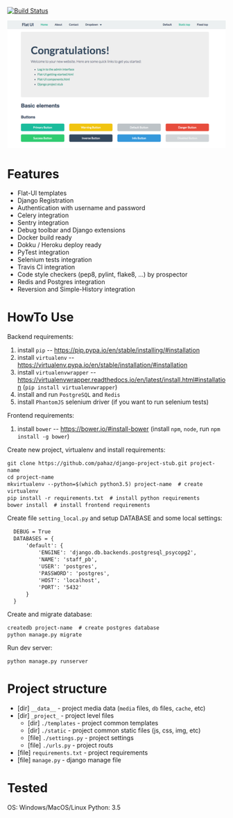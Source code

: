 [![Build Status](https://travis-ci.org/pahaz/django-project-stub.svg?branch=master)](https://travis-ci.org/pahaz/django-project-stub)

![index](./docs/img/index.png)

# Features

 - Flat-UI templates
 - Django Registration
 - Authentication with username and password
 - Celery integration
 - Sentry integration
 - Debug toolbar and Django extensions
 - Docker build ready
 - Dokku / Heroku deploy ready
 - PyTest integration
 - Selenium tests integration
 - Travis CI integration
 - Code style checkers (pep8, pylint, flake8, ...) by prospector
 - Redis and Postgres integration
 - Reversion and Simple-History integration

# HowTo Use #

Backend requirements:

  1. install `pip` -- https://pip.pypa.io/en/stable/installing/#installation
  1. install `virtualenv` -- https://virtualenv.pypa.io/en/stable/installation/#installation
  1. install `virtualenvwrapper` -- https://virtualenvwrapper.readthedocs.io/en/latest/install.html#installation (`pip install virtualenvwrapper`)
  1. install and run `PostgreSQL` and `Redis`
  1. install `PhantomJS` selenium driver (if you want to run selenium tests)

Frontend requirements:

  1. install `bower` -- https://bower.io/#install-bower (install `npm`, `node`, run `npm install -g bower`)

Create new project, virtualenv and install requirements:

    git clone https://github.com/pahaz/django-project-stub.git project-name
    cd project-name
    mkvirtualenv --python=$(which python3.5) project-name  # create virtualenv
    pip install -r requirements.txt  # install python requirements
    bower install  # install frontend requirements

Create file `setting_local.py` and setup DATABASE and some local settings:

      DEBUG = True
      DATABASES = {
          'default': {
              'ENGINE': 'django.db.backends.postgresql_psycopg2',
              'NAME': 'staff_pb',
              'USER': 'postgres',
              'PASSWORD': 'postgres',
              'HOST': 'localhost',
              'PORT': '5432'
          }
      }

Create and migrate database:

    createdb project-name  # create postgres database
    python manage.py migrate

Run dev server:

    python manage.py runserver

# Project structure #

 - [dir] `__data__` - project media data (`media` files, `db` files, `cache`, etc)
 - [dir] `_project_` - project level files
    - [dir] `./templates` - project common templates
    - [dir] `./static` - project common static files (js, css, img, etc)
    - [file] `./settings.py` - project settings
    - [file] `./urls.py` - project routs
 - [file] `requirements.txt` - project requirements
 - [file] `manage.py` - django manage file

# Tested #

OS: Windows/MacOS/Linux
Python: 3.5
